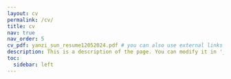 ```yaml
---
layout: cv
permalink: /cv/
title: cv
nav: true
nav_order: 5
cv_pdf: yanzi_sun_resume12052024.pdf # you can also use external links here
description: This is a description of the page. You can modify it in '_pages/cv.md'. You can also change or remove the top pdf download button.
toc:
  sidebar: left
---
```

